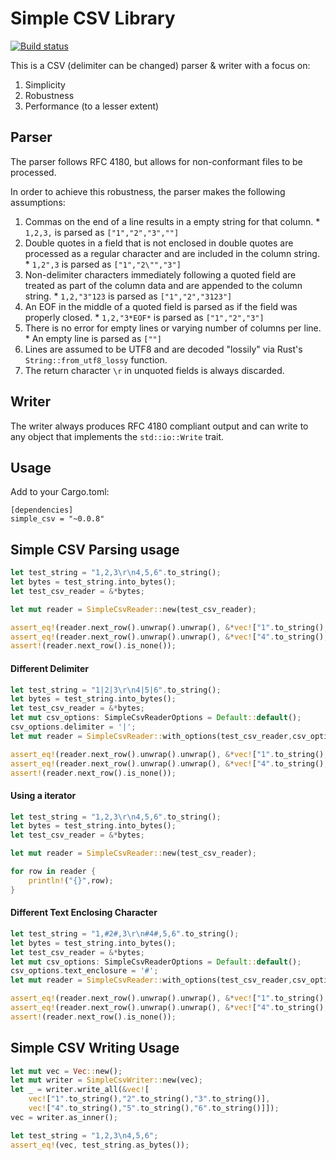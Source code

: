 # Simple CSV Library
[![Build status](https://api.travis-ci.org/daramos/simple_csv.png)](https://travis-ci.org/daramos/simple_csv)

This is a CSV (delimiter can be changed) parser & writer with a focus on:
  1. Simplicity
  2. Robustness
  3. Performance (to a lesser extent)

## Parser
The parser follows RFC 4180, but allows for non-conformant files to be processed.

In order to achieve this robustness, the parser makes the following assumptions:

  1. Commas on the end of a line results in a empty string for that column.
    * `1,2,3,` is parsed as `["1","2","3",""]`
  2. Double quotes in a field that is not enclosed in double quotes are processed as a regular character and are included in the column string.
    * `1,2",3` is parsed as `["1","2\"","3"]`
  3. Non-delimiter characters immediately following a quoted field are treated as part of the column data and are appended to the column string.
    * `1,2,"3"123` is parsed as `["1","2","3123"]`
  4. An EOF in the middle of a quoted field is parsed as if the field was properly closed.
    * `1,2,"3*EOF*` is parsed as `["1","2","3"]`
  5. There is no error for empty lines or varying number of columns per line.
    * An empty line is parsed as `[""]`
  6. Lines are assumed to be UTF8 and are decoded "lossily" via Rust's `String::from_utf8_lossy` function.
  7. The return character `\r` in unquoted fields is always discarded.


## Writer
The writer always produces RFC 4180 compliant output and can write to any object that implements the `std::io::Write` trait.

## Usage
Add to your Cargo.toml:

```
[dependencies]
simple_csv = "~0.0.8"
```

## Simple CSV Parsing usage
```rust
let test_string = "1,2,3\r\n4,5,6".to_string();
let bytes = test_string.into_bytes();
let test_csv_reader = &*bytes;

let mut reader = SimpleCsvReader::new(test_csv_reader);

assert_eq!(reader.next_row().unwrap().unwrap(), &*vec!["1".to_string(),"2".to_string(),"3".to_string()]);
assert_eq!(reader.next_row().unwrap().unwrap(), &*vec!["4".to_string(),"5".to_string(),"6".to_string()]);
assert!(reader.next_row().is_none());
```
#### Different Delimiter
```rust
let test_string = "1|2|3\r\n4|5|6".to_string();
let bytes = test_string.into_bytes();
let test_csv_reader = &*bytes;
let mut csv_options: SimpleCsvReaderOptions = Default::default();
csv_options.delimiter = '|';
let mut reader = SimpleCsvReader::with_options(test_csv_reader,csv_options);

assert_eq!(reader.next_row().unwrap().unwrap(), &*vec!["1".to_string(),"2".to_string(),"3".to_string()]);
assert_eq!(reader.next_row().unwrap().unwrap(), &*vec!["4".to_string(),"5".to_string(),"6".to_string()]);
assert!(reader.next_row().is_none());
```

#### Using a iterator
```rust
let test_string = "1,2,3\r\n4,5,6".to_string();
let bytes = test_string.into_bytes();
let test_csv_reader = &*bytes;

let mut reader = SimpleCsvReader::new(test_csv_reader);

for row in reader {
	println!("{}",row);
}
```

#### Different Text Enclosing Character
```rust
let test_string = "1,#2#,3\r\n#4#,5,6".to_string();
let bytes = test_string.into_bytes();
let test_csv_reader = &*bytes;
let mut csv_options: SimpleCsvReaderOptions = Default::default();
csv_options.text_enclosure = '#';
let mut reader = SimpleCsvReader::with_options(test_csv_reader,csv_options);

assert_eq!(reader.next_row().unwrap().unwrap(), &*vec!["1".to_string(),"2".to_string(),"3".to_string()]);
assert_eq!(reader.next_row().unwrap().unwrap(), &*vec!["4".to_string(),"5".to_string(),"6".to_string()]);
assert!(reader.next_row().is_none());
```

## Simple CSV Writing Usage
```rust
let mut vec = Vec::new();
let mut writer = SimpleCsvWriter::new(vec);
let _ = writer.write_all(&vec![
    vec!["1".to_string(),"2".to_string(),"3".to_string()],
    vec!["4".to_string(),"5".to_string(),"6".to_string()]]);
vec = writer.as_inner();

let test_string = "1,2,3\n4,5,6";
assert_eq!(vec, test_string.as_bytes());
```


